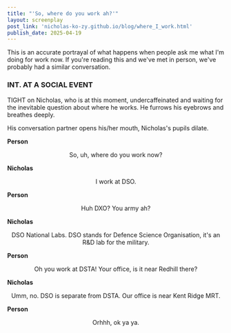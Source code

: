 ```yaml
---
title: "'So, where do you work ah?'"
layout: screenplay
post_link: 'nicholas-ko-zy.github.io/blog/where_I_work.html'
publish_date: 2025-04-19
---
```


This is an accurate portrayal of what happens when people ask me what I'm doing for work now. If you're reading this and we've met in person, we've probably had a similar conversation.

### INT. AT A SOCIAL EVENT

<body> TIGHT on Nicholas, who is at this moment, undercaffeinated and waiting for the inevitable question about where he works. He furrows his eyebrows and breathes deeply.

His conversation partner opens his/her mouth, Nicholas's pupils dilate. </body> 

**Person**
<center> So, uh, where do you work now? </center>


**Nicholas**
<center> I work at DSO.</center>

**Person**
<center> Huh DXO? You army ah? </center>

**Nicholas**
<center> DSO National Labs. DSO stands for Defence Science Organisation, it's an R&D lab for the military.</center>

**Person**
<center> Oh you work at DSTA! Your office, is it near Redhill there? </center>

**Nicholas**
<center> Umm, no. DSO is separate from DSTA. Our office is near Kent Ridge MRT. </center>

**Person**
<center> Orhhh, ok ya ya. </center>



